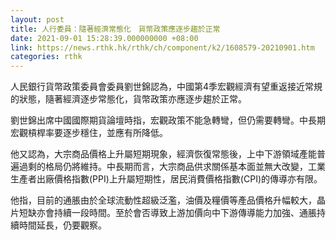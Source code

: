 ```yaml
---
layout: post
title: 人行委員：隨著經濟常態化　貨幣政策應逐步趨於正常
date: 2021-09-01 15:28:39.000000000 +08:00
link: https://news.rthk.hk/rthk/ch/component/k2/1608579-20210901.htm
categories: rthk
---
```


人民銀行貨幣政策委員會委員劉世錦認為，中國第4季宏觀經濟有望重返接近常規的狀態，隨著經濟逐步常態化，貨幣政策亦應逐步趨於正常。

劉世錦出席中國國際期貨論壇時指，宏觀政策不能急轉彎，但仍需要轉彎。中長期宏觀槓桿率要逐步穩住，並應有所降低。

他又認為，大宗商品價格上升屬短期現象，經濟恢復常態後，上中下游領域產能普遍過剩的格局仍將維持。中長期而言，大宗商品供求關係基本面並無大改變，工業生產者出廠價格指數(PPI)上升屬短期性，居民消費價格指數(CPI)的傳導亦有限。

他指，目前的通脹由於全球流動性超級泛濫，油價及糧價等產品價格升幅較大，晶片短缺亦會持續一段時間。至於會否導致上游加價向中下游傳導能力加強、通脹持續時間延長，仍要觀察。
